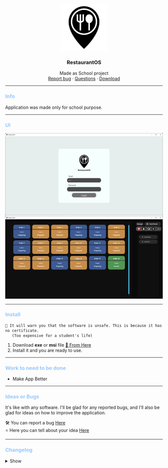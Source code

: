 <p align="center">
  <img src="src/main/resources/app_logo.png" alt="Logo" width="150" height="150">
</p>

<h3 align="center">RestaurantOS</h3>

<p align="center">
  Made as School project
  <br>
  <a href="https://github.com/sobotat/RestaurantOS/issues">Report bug</a>
  ·
  <a href="https://github.com/sobotat/RestaurantOS/discussions/categories/q-a">Questions</a>
  · 
  <a href="https://github.com/sobotat/RestaurantOS/releases/latest">Download</a>
</p>

---
### <span style="color:#96c8ff">Info</span>

Application was made only for school purpose.

---
### <span style="color:#96c8ff">UI</span>
![UI](src/main/resources/art/restaurantos_0.1_login.png)
![UI](src/main/resources/art/restaurantos_0.1_main.png)

---
### <span style="color:#96c8ff">Install</span>
    📢 It will warn you that the software is unsafe. This is because it has no certificate.
       (Too expensive for a student's life)

1. Download **exe** or **msi** file <a href="https://github.com/sobotat/RestaurantOS/releases/latest">📄 From Here</a>
2. Install it and you are ready to use.

---
### <span style="color:#96c8ff">Work to need to be done</span>

- Make App Better

---
### <span style="color:#96c8ff">Ideas or Bugs</span>

It's like with any software. I'll be glad for any reported bugs, and I'll also be glad for ideas on how to improve the application.

🛠️ You can report a bug <a href="https://github.com/sobotat/SE_Trader/issues">Here</a> <br>
⭐ Here you can tell about your idea <a href="https://github.com/sobotat/SE_Trader/discussions/categories/ideas">Here</a>

---
### <span style="color:#96c8ff">Changelog</span>

<details>    
<summary>Show</summary>

    - 0.0.1
      - Working Login
      - Working Order List and Order View
      - Inprogress Users View
      - Working Manager Auth
    - 0.1
      - Implemented Dark Mode
      - Implemented Automatic Order Status

</details>